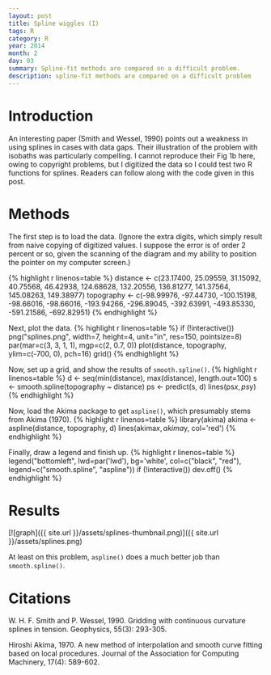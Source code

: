```yaml
---
layout: post
title: Spline wiggles (I)
tags: R
category: R
year: 2014
month: 2
day: 03
summary: Spline-fit methods are compared on a difficult problem.
description: spline-fit methods are compared on a difficult problem
---
```


# Introduction 

An interesting paper (Smith and Wessel, 1990) points out a weakness in using splines in cases with data gaps.  Their illustration of the problem with isobaths was particularly compelling.  I cannot reproduce their Fig 1b here, owing to copyright problems, but I digitized the data so I could test two R functions for splines.  Readers can follow along with the code given in this post.

# Methods

The first step is to load the data.  (Ignore the extra digits, which simply result from naive copying of digitized values.  I suppose the error is of order 2 percent or so, given the scanning of the diagram and my ability to position the pointer on my computer screen.)

{% highlight r linenos=table %} 
distance <- c(23.17400, 25.09559, 31.15092, 40.75568,
              46.42938, 124.68628, 132.20556, 136.81277,
              141.37564, 145.08263, 149.38977)
topography <- c(-98.99976, -97.44730, -100.15198, -98.66016,
                -98.66016, -193.94266, -296.89045, -392.63991,
                -493.85330, -591.21586, -692.82951)
{% endhighlight %}

Next, plot the data.
{% highlight r linenos=table %} 
if (!interactive()) png("splines.png", width=7, height=4, unit="in", res=150, pointsize=8)
par(mar=c(3, 3, 1, 1), mgp=c(2, 0.7, 0))
plot(distance, topography, ylim=c(-700, 0), pch=16)
grid()
{% endhighlight %}

Now, set up a grid, and show the results of ``smooth.spline()``.
{% highlight r linenos=table %} 
d <- seq(min(distance), max(distance), length.out=100)
s <- smooth.spline(topography ~ distance)
ps <- predict(s, d)
lines(ps$x, ps$y)
{% endhighlight %}

Now, load the Akima package to get ``aspline()``, which presumably stems from Akima (1970).
{% highlight r linenos=table %} 
library(akima)
akima <- aspline(distance, topography, d)
lines(akima$x, akima$y, col='red')
{% endhighlight %}

Finally, draw a legend and finish up.
{% highlight r linenos=table %} 
legend("bottomleft", lwd=par('lwd'), bg='white',
       col=c("black", "red"),
       legend=c("smooth.spline", "aspline"))
if (!interactive()) dev.off()
{% endhighlight %}

# Results

[![graph]({{ site.url }}/assets/splines-thumbnail.png)]({{ site.url }}/assets/splines.png)

At least on this problem, ``aspline()`` does a much better job than ``smooth.spline()``.

# Citations

W. H. F. Smith and P. Wessel, 1990.  Gridding with continuous curvature splines in tension.  Geophysics, 55(3): 293-305.

Hiroshi Akima, 1970.  A new method of interpolation and smooth curve fitting based on local procedures.  Journal of the Association for Computing Machinery, 17(4): 589-602.
 

